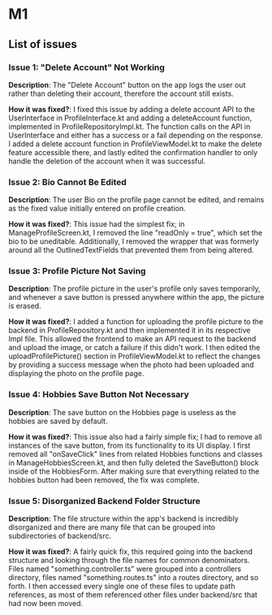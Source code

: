 # M1

## List of issues

### Issue 1: "Delete Account" Not Working

**Description**: The "Delete Account" button on the app logs the user out rather than deleting their account, therefore the account still exists.

**How it was fixed?**: I fixed this issue by adding a delete account API to the UserInterface in ProfileInterface.kt and adding a deleteAccount function, implemented in ProfileRepositoryImpl.kt. The function calls on the API in UserInterface and either has a success or a fail depending on the response. I added a delete account function in ProfileViewModel.kt to make the delete feature accessible there, and lastly edited the confirmation handler to only handle the deletion of the account when it was successful. 

### Issue 2: Bio Cannot Be Edited

**Description**: The user Bio on the profile page cannot be edited, and remains as the fixed value initially entered on profile creation.

**How it was fixed?**: This issue had the simplest fix; in ManageProfileScreen.kt, I removed the line "readOnly = true", which set the bio to be uneditable. Additionally, I removed the wrapper that was formerly around all the OutlinedTextFields that prevented them from being altered.

### Issue 3: Profile Picture Not Saving

**Description**: The profile picture in the user's profile only saves temporarily, and whenever a save button is pressed anywhere within the app, the picture is erased.

**How it was fixed?**: I added a function for uploading the profile picture to the backend in ProfileRepository.kt and then implemented it in its respective Impl file. This allowed the frontend to make an API request to the backend and upload the image, or catch a failure if this didn't work. I then edited the uploadProfilePicture() section in ProfileViewModel.kt to reflect the changes by providing a success message when the photo had been uploaded and displaying the photo on the profile page.

### Issue 4: Hobbies Save Button Not Necessary

**Description**: The save button on the Hobbies page is useless as the hobbies are saved by default.

**How it was fixed?**: This issue also had a fairly simple fix; I had to remove all instances of the save button, from its functionality to its UI display. I first removed all "onSaveClick" lines from related Hobbies functions and classes in ManageHobbiesScreen.kt, and then fully deleted the SaveButton() block inside of the HobbiesForm. After making sure that everything related to the hobbies button had been removed, the fix was complete.

### Issue 5: Disorganized Backend Folder Structure 

**Description**: The file structure within the app's backend is incredibly disorganized and there are many file that can be grouped into subdirectories of backend/src.

**How it was fixed?**: A fairly quick fix, this required going into the backend structure and looking through the file names for common denominators. Files named "something.controller.ts" were grouped into a controllers directory, files named "something.routes.ts" into a routes directory, and so forth. I then accessed every single one of these files to update path references, as most of them referenced other files under backend/src that had now been moved. 
